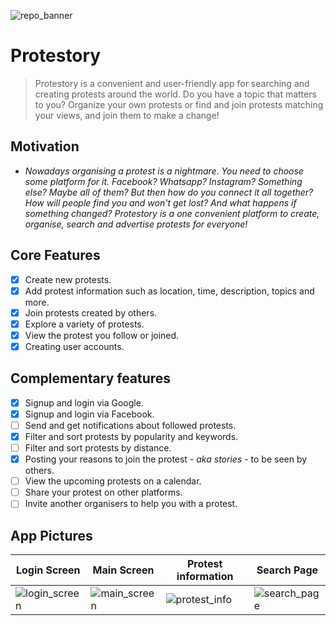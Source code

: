 ![repo_banner](https://github.com/Technion236272/2023a-Protestory/blob/docs/assets/docs-images/repo_banner.png)

# Protestory

> Protestory is a convenient and user-friendly app for searching and creating protests around the world.
> Do you have a topic that matters to you? Organize your own protests or find and join protests matching your views, and join them to make a change!

## Motivation

* *Nowadays organising a protest is a nightmare. You need to choose some platform for it. Facebook? Whatsapp? Instagram? Something else? Maybe all of them? But then how do you connect it all together? How will people find you and won't get lost? And what happens if something changed? Protestory is a one convenient platform to create, organise, search and advertise protests for everyone!*

## Core Features

* [X] Create new protests.
* [X] Add protest information such as location, time, description, topics and more.
* [X] Join protests created by others.
* [X] Explore a variety of protests.
* [X] View the protest you follow or joined.
* [X] Creating user accounts.

## Complementary features

* [X] Signup and login via Google.
* [X] Signup and login via Facebook.
* [ ] Send and get notifications about followed protests.
* [X] Filter and sort protests by popularity and keywords.
* [ ] Filter and sort protests by distance.
* [X] Posting your reasons to join the protest - *aka stories* - to be seen by others.
* [ ] View the upcoming protests on a calendar.
* [ ] Share your protest on other platforms.
* [ ] Invite another organisers to help you with a protest.

## App Pictures

| Login Screen                                                                                                  | Main Screen                                                                                                   | Protest information                                                                                                    | Search Page                                                                                                   |
| ------------------------------------------------------------------------------------------------------------- | ------------------------------------------------------------------------------------------------------------- | ---------------------------------------------------------------------------------------------------------------------- | ------------------------------------------------------------------------------------------------------------- |
| ![login_screen](https://github.com/Technion236272/2023a-Protestory/blob/docs/assets/docs-images/login_page.jpg) | ![main_screen](https://github.com/Technion236272/2023a-Protestory/blob/docs/assets/docs-images/main_screen.jpg) | ![protest_info](https://github.com/Technion236272/2023a-Protestory/blob/docs/assets/docs-images/protest_information.jpg) | ![search_page](https://github.com/Technion236272/2023a-Protestory/blob/docs/assets/docs-images/search_page.jpg) |
